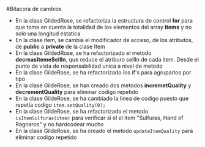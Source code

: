 #Bitacora de cambios
- En la clase GildedRose, se refactoriza la estructura de control **for** para que tome en cuenta la totalidad de los elementos del array **items** y no solo una longitud estatica
- En la clase item, se cambia el modificador de acceso, de los atributos, de **public** a **private** de la clase Item
- En la clase GildedRose, se ha refactorizado el metodo **decreasItemeSellIn**, que reduce el atriburo sellIn de cada item. Desde el punto de vista de responsabilidad unica a nivel de metodo
- En la clase GildeRose, se ha refactorizado los if's para agruparlos por tipo
- En la clase GildeRose, se han creado dos metodos **incremetQuality** y **decrementQuality** para eliminar codigo repetido
- En la clase GildeRose, se ha cambiado la linea de codigo puesto que repetia codigo
    `item.setQuality(0);`
- En la clase GildeRose, se ha refactorizado el metodo `isItemSulfuras(item)` para verificar si el el item "Sulfuras, Hand of Ragnaros" y no hardcodear mucho
- En la clase GildeRose, se ha creado el metodo `updateItemQuality` para eliminar codigo repetido


